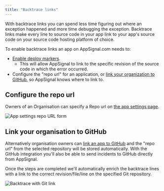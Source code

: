 ```yaml
---
title: "Backtrace links"
---
```


With backtrace links you can spend less time figuring out where an exception happened and more time debugging the exception. Backtrace links make every line to source code in your app link to your app's source code on your source code hosting platform of choice.


To enable backtrace links an app on AppSignal.com needs to:

* [Enable deploy markers](/application/markers/deploy-markers.html).
  - This will allow AppSignal to link to the specific revision of the source code in which the error occurred.
* Configure the "repo url" for an application, or [link your organization to GitHub](https://appsignal.com/redirect-to/organization?to=admin/integrations/github), so AppSignal knows where to link to.

## Configure the repo url

Owners of an Organisation can specify a Repo url on [the app settings page](https://appsignal.com/redirect-to/app?to=edit).

![App settings repo URL form](/assets/images/screenshots/repo_url.png)

## Link your organisation to GitHub

Alternatively organisation owners can [link an app to GitHub](https://appsignal.com/redirect-to/app?to=integrations) and the "repo url" from the selected repository will be stored automatically. With the GitHub integration you'll also be able to send incidents to GitHub directly from AppSignal.

Once the steps are completed we'll automatically enrich the backtrace lines with a link to the correct revision/file/line on the specified Git repository.

![Backtrace with Git link](/assets/images/screenshots/backtrace_links.png)
